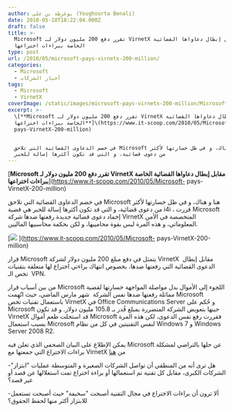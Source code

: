 ```yaml
---
author: يوغرطة بن علي (Youghourta Benali)
date: 2010-05-18T18:22:04.000Z
draft: false
title: >-
  Microsoft تقرر دفع 200 مليون دولار لـ VirnetX مقابل إبطال دعاواها القضائية
  الخاصة ببراءات اختراعها
type: post
url: /2010/05/microsoft-pays-virnetx-200-million/
categories:
  - Microsoft
  - أخبار الشركات
tags:
  - Microsoft
  - VirnetX
coverImage: /static/images/microsoft-pays-virnetx-200-million/Microsoft-VirnetX.jpg
excerpt: >-
  \[**Microsoft تقرر دفع 200 مليون دولار لـ VirnetX مقابل إبطال دعاواها القضائية
  الخاصة ببراءات اختراعها**]\(https://www.it-scoop.com/2010/05/Microsoft-
  pays-VirnetX-200-million)


  في خضم الدعاوى القضائية التي تلاحق Microsoft هنا و هناك، و في ظل خسارتها لأكثر
  من دعوى قضائية، و التي قد تكون أكثرها إسالة للحبر
---
```

\[**Microsoft تقرر دفع 200 مليون دولار لـ VirnetX مقابل إبطال دعاواها القضائية الخاصة ببراءات اختراعها**]\(https://www.it-scoop.com/2010/05/Microsoft- pays-VirnetX-200-million)

في خضم الدعاوى القضائية التي تلاحق Microsoft هنا و هناك، و في ظل خسارتها لأكثر من دعوى قضائية، و التي قد تكون أكثرها إسالة للحبر هي قضية i4i ، قررت Microsoft إخماد دعوى قضائية جديدة رفعتها ضدها شركة VirnetX المتخصصة في الأمن المعلوماتي، و هذه المرة ليس بقوة محامييها، و لكن بحكمة محاسبيها الماليين.

\[![](/static/images/microsoft-pays-virnetx-200-million/Microsoft-VirnetX.jpg) ]\(https://www.it-scoop.com/2010/05/Microsoft- pays-VirnetX-200-million)

قرار Microsoft يتمثل في دفع مبلغ 200 مليون دولار لشركة VirnetX  مقابل إبطال الدعوى القضائية التي رفعتها ضدها، بخصوص انتهاك براءتي اختراع لها متعلقة بتقنيات  تخص الـ VPN.

من بين أسباب قرار Microsoft اللجوء إلى الأموال بدل مواصلة المواجهة خسارتها لقضية مماثلة رفعتها ضدها نفس الشركة  شهر مارس الماضي، حيث اتُهِمت Microsoft باستعمال تقنيات تخص VirnetX في Office Communications Server و حُكم على Microsoft حينها بتعويض الشركة المتضررة بمبلغ قُدر بـ 105.8 مليون دولار. و قد تكون VirnetX قد استحلت طعم أموال Microsoft فقررت رفع نفس الدعوى، لكن هذه المرة بسبب استعمال Microsoft لنفس التقنيتين في كل من نظام Windows 7 و Windows Server 2008 R2.

يمكن الإطلاع على البيان الصحفي الذي تعلن فيه Microsoft عن حلها بالتراضي لمشكلة براءات الاختراع التي جمعتها مع VirnetX من [هنا](http://www.microsoft.com/Presspass/press/2010/may10/05-17newsPR.mspx)

\-هل ترى أنه من المنطقي أن تواصل الشركات الصغيرة و المتوسطة عمليات "ابتزاز" الشركات الكبرى، مقابل كل تقنية تم استعمالها أو براءة اختراع تمت استغلالها عن قصد أو غير قصد؟

\-ألا ترون أن براءات الاختراع في مجال التقنية أصبحت "سخيفة" حيث أصبحت تستعمل للابتزاز أكثر منها لحفظ الحقوق؟
